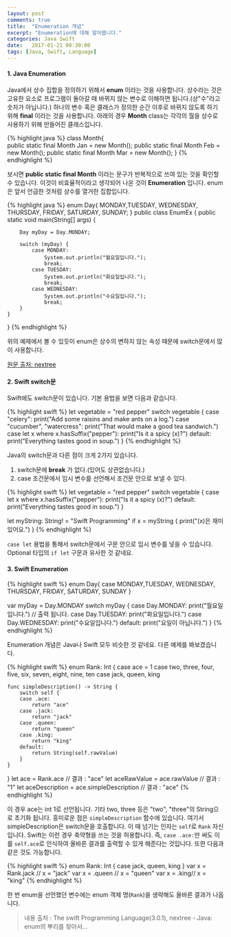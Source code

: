 ```yaml
---
layout: post
comments: true
title:  "Enumeration 개념"
excerpt: "Enumeration에 대해 알아봅니다."
categories: Java Swift
date:   2017-01-21 00:30:00
tags: [Java, Swift, Language]
---
```


#### 1. Java Enumeration

Java에서 상수 집합을 정의하기 위해서 **enum** 이라는 것을 사용합니다. 상수라는 것은 고유한 요소로 프로그램이 돌아갈 때 바뀌지 않는 변수로 이해하면 됩니다.(상"수"라고 숫자가 아닙니다.) 하나의 변수 혹은 클래스가 정의한 순간 이후로 바뀌지 않도록 하기 위해 **final** 이라는 것을 사용합니다. 아래의 경우 **Month** class는 각각의 월을 상수로 사용하기 위해 만들어진 클래스입니다.

{% highlight java %}
class Month{  
    public static final Month Jan = new Month();
    public static final Month Feb = new Month();
    public static final Month Mar = new Month();
}
{% endhighlight %}

보시면 **public static final Month** 이라는 문구가 반복적으로 쓰여 있는 것을 확인할 수 있습니다. 이것이 비효율적이라고 생각되어 나온 것이 **Enumeration** 입니다. enum은 앞서 언급한 것처럼 상수를 열거한 집합입니다.

{% highlight java %}
enum Day{
    MONDAY,TUESDAY, WEDNESDAY, THURSDAY, FRIDAY, SATURDAY, SUNDAY;
}
public class EnumEx {
    public static void main(String[] args) {

        Day myDay = Day.MONDAY;

        switch (myDay) {
            case MONDAY:
                System.out.println("월요일입니다.");
                break;
            case TUESDAY:
                System.out.println("화요일입니다.");
                break;
            case WEDNESDAY:
                System.out.println("수요일입니다.");
                break;
        }
    }
}
{% endhighlight %}

위의 예제에서 볼 수 있듯이 enum은 상수의 변하지 않는 속성 때문에 switch문에서 많이 사용합니다.

<a href="http://www.nextree.co.kr/p11686/">원문 출처: nextree</a>

#### 2. Swift switch문

Swift에도 switch문이 있습니다. 기본 용법을 보면 다음과 같습니다.

{% highlight swift %}
let vegetable = "red pepper"
switch vegetable {
  case "celery":
      print("Add some raisins and make ants on a log.")
  case "cucumber", "watercress":
      print("That would make a good tea sandwich.")
  case let x where x.hasSuffix("pepper"):
      print("Is it a spicy \(x)?")
  default:
      print("Everything tastes good in soup.")
}
{% endhighlight %}

Java의 switch문과 다른 점이 크게 2가지 있습니다.

1. switch문에 **break** 가 없다.(있어도 상관없습니다.)
2. case 조건문에서 임시 변수를 선언해서 조건문 안으로 보낼 수 있다.

{% highlight swift %}
let vegetable = "red pepper"
switch vegetable {
  case let x where x.hasSuffix("pepper"):
      print("Is it a spicy \(x)?")
  default:
      print("Everything tastes good in soup.")
}

let myString: String! = "Swift Programming"
if x = myString {
    print("\(x)은 재미있어요.")
}
{% endhighlight %}

<code>case let</code> 용법을 통해서 switch문에서 구문 안으로 임시 변수를 넣을 수 있습니다. Optional 타입의 <code>if let</code> 구문과 유사한 것 같네요.

#### 3. Swift Enumeration

{% highlight swift %}
enum Day{
    case MONDAY,TUESDAY, WEDNESDAY, THURSDAY, FRIDAY, SATURDAY, SUNDAY
}

var myDay = Day.MONDAY
switch myDay {
    case Day.MONDAY:
        print("월요일입니다.") // 출력 됩니다.
    case Day.TUESDAY:
        print("화요일입니다.")
    case Day.WEDNESDAY:
        print("수요일입니다.")
    default:
        print("요일이 아닙니다.")
}
{% endhighlight %}

Enumeration 개념은 Java나 Swift 모두 비슷한 것 같네요. 다른 예제를 봐보겠습니다.

{% highlight swift %}
enum Rank: Int {
    case ace = 1
    case two, three, four, five, six, seven, eight, nine, ten
    case jack, queen, king

    func simpleDescription() -> String {
        switch self {
        case .ace:
            return "ace"
        case .jack:
            return "jack"
        case .queen:
            return "queen"
        case .king:
            return "king"
        default:
            return String(self.rawValue)
        }
    }
}
let ace = Rank.ace // 결과 : "ace"
let aceRawValue = ace.rawValue // 결과 : "1"
let aceDescription = ace.simpleDescription // 결과 : "ace"
{% endhighlight %}

이 경우 ace는 int 1로 선언됩니다. 기타 two, three 등은 "two", "three"의 String으로 초기화 됩니다. 흥미로운 점은 <code>simpleDescription</code> 함수에 있습니다. 여기서 simpleDescription은 switch문을 호출합니다. 이 때 넘기는 인자는 <code>self</code>로 <code>Rank</code> 자신입니다. Swift는 이런 경우 축약형을 쓰는 것을 허용합니다. 즉, <code>case .ace:</code>만 써도 이를 <code>self.ace</code>로 인식하여 올바른 결과를 출력할 수 있게 해준다는 것입니다. 또한 다음과 같은 것도 가능합니다.

{% highlight swift %}
enum Rank: Int {
    case jack, queen, king
}
var x = Rank.jack // x = "jack"
var x = .queen // x = "queen"
var x = .king// x = "king"
{% endhighlight %}

한 번 enum을 선언했던 변수에는 enum 객체 명(<code>Rank</code>)을 생략해도 올바른 결과가 나옵니다.

> 내용 출처 : The swift Programming Language(3.0.1), nextree - Java: enum의 뿌리를 찾아서...
